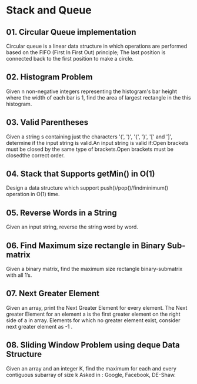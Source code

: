 # Stack and Queue
## 01. Circular Queue implementation
Circular queue is a linear data structure in which operations are performed based on the FIFO (First In First Out) principle; The last position is connected back to the first position to make a circle.
## 02. Histogram Problem
Given n non-negative integers representing the histogram's bar height where the width of each bar is 1, find the area of largest rectangle in the this histogram.
## 03. Valid Parentheses
Given a string s containing just the characters '(', ')', '{', '}', '[' and ']', determine if the input string is valid.An input string is valid if:Open brackets must be closed by the same type of brackets.Open brackets must be closedthe correct order.
## 04. Stack that Supports getMin() in O(1)
Design a data structure which support push()/pop()/findminimum() operation in O(1) time.
## 05. Reverse Words in a String
 Given an input string, reverse the string word by word.
## 06. Find Maximum size rectangle in Binary Sub-matrix
Given a binary matrix, find the maximum size rectangle binary-submatrix with all 1’s.
## 07. Next Greater Element
 Given an array, print the Next Greater Element for every element. The Next greater Element for an element a is the first greater element on the right side of a in array. Elements for which no greater element exist, consider next greater element as -1 .
## 08. Sliding Window Problem using deque Data Structure
Given an array and an integer K, find the maximum for each and every contiguous subarray of size k Asked in : Google, Facebook, DE-Shaw.